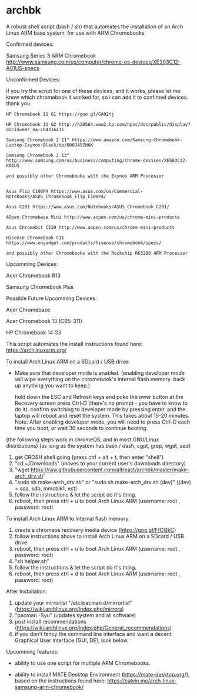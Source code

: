 # archbk

A robust shell script (bash / sh) that automates the installation of an Arch Linux ARM base system, for use with ARM Chromebooks

Confirmed devices:
    
   Samsung Series 3 ARM Chromebook http://www.samsung.com/us/computer/chrome-os-devices/XE303C12-A01US-specs
    
Unconfirmed Devices:

   if you try the script for one of these devices, and it works, please let me know which chromebook it worked for, so i can add it to confimed devices. thank you.
   
    HP Chromebook 11 G1 https://goo.gl/GA02tj

    HP Chromebook 11 G2 http://h20564.www2.hp.com/hpsc/doc/public/display?docId=emr_na-c04316411

    Samsung Chromebook 2 11" https://www.amazon.com/Samsung-Chromebook-Laptop-Exynos-Black/dp/B00J49ZH6K

    Samsung Chromebook 2 13" http://www.samsung.com/us/business/computing/chrome-devices/XE503C32-K01US

    and possibly other Chromebooks with the Exynos ARM Processor


    Asus Flip C100PA https://www.asus.com/us/Commercial-Notebooks/ASUS_Chromebook_Flip_C100PA/

    Asus C201 https://www.asus.com/Notebooks/ASUS_Chromebook_C201/

    AOpen Chromebase Mini http://www.aopen.com/us/chrome-mini-products

    Asus Chromebit CS10 http://www.aopen.com/us/chrome-mini-products

    Hisense Chromebook C11 https://www.engadget.com/products/hisense/chromebook/specs/

    and possibly other Chromebooks with the Rockchip RK3288 ARM Processor


Upcomming Devices:

   Acer Chromebook R13
   
   Samsung Chromebook Plus
   
   
Possible Future Upcomming Devices:
   
   Acer Chromebase
   
   Acer Chromebook 13 (CB5-311) 
   
   HP Chromebook 14 G3
   
   

This script automates the install instructions found here: https://archlinuxarm.org/
   
To install Arch Linux ARM on a SDcard / USB drive:

   * Make sure that developer mode is enabled.
   (enabling developer mode will wipe everything on the chromebook's internal flash memory. back up anything you want to keep.)

     hold down the ESC and Refresh keys and poke the ower button
     at the Recovery screen press Ctrl-D (there's no prompt - you have to know to do it).
     confirm switching to developer mode by pressing enter, and the laptop will reboot and reset the system. This takes about 15-20 minutes.
     Note: After enabling developer mode, you will need to press Ctrl-D each time you boot, or wait 30 seconds to continue booting.


   (the following steps work in chromeOS, and in most GNU/Linux distributions)
   (as long as the system has bash / dash, cgpt, grep, wget, sed) 

   1) get CROSH shell going (press ctrl + alt + t, then enter "shell")
   2) "cd ~/Downloads" (moves to your current user's downloads directory)
   3) "wget https://raw.githubusercontent.com/altreact/archbk/master/make-arch_drv.sh"
   4) "sudo sh make-arch_drv.sh"  or "sudo sh make-arch_drv.sh (dev)" ((dev) = sda, sdb, mmcblk1, ect)
   5) follow the instructions & let the script do it's thing.
   6) reboot, then press ctrl + u to boot Arch Linux ARM (username: root , password: root)
  
To install Arch Linux ARM to internal flash memory:

   1) create a chromeos recovery media device (https://goo.gl/FfCQkC)
   2) follow instructions above to install Arch Linux ARM on a SDcard / USB drive.
   3) reboot, then press ctrl + u to boot Arch Linux ARM (username: root , password: root)
   4) "sh helper.sh"
   5) follow the instructions & let the script do it's thing.
   6) reboot, then press ctrl + d to boot Arch Linux ARM (username: root , password: root)
   
After Installation:

   1) update your mirrorlist "/etc/pacman.d/mirrorlist" (https://wiki.archlinux.org/index.php/mirrors)
   2) "pacman -Syu" (updates system and all software)
   3) post install recommendations (https://wiki.archlinux.org/index.php/General_recommendations)
   4) if you don't fancy the command line interface and want a decent Graphical User Interface (GUI, DE), look below.

Upcomming features:
 
 * ability to use one script for multiple ARM Chromebooks.
     
 * ability to install MATE Desktop Environment (https://mate-desktop.org/), based on the instructions found here: https://calvin.me/arch-linux-samsung-arm-chromebook/
